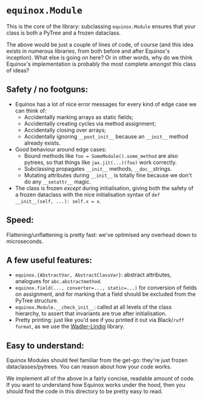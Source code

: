 # `equinox.Module`

This is the core of the library: subclassing `equinox.Module` ensures that your class is both a PyTree and a frozen dataclass.

The above would be just a couple of lines of code, of course (and this idea exists in numerous libraries, from both before and after Equinox's inception). What else is going on here? Or in other words, why do we think Equinox's implementation is probably the most complete amongst this class of ideas?

## Safety / no footguns:

- Equinox has a lot of nice error messages for every kind of edge case we can think of:
  - Accidentally marking arrays as static fields;
  - Accidentally creating cycles via method assignment;
  - Accidentally closing over arrays;
  - Accidentally ignoring `__post_init__` because an `__init__` method already exists.
- Good behaviour around edge cases:
  - Bound methods like `foo = SomeModule().some_method` are also pytrees, so that things like `jax.jit(...)(foo)` work correctly.
  - Subclassing propagates `__init__` methods, `__doc__`strings.
  - Mutating attributes during `__init__` is totally fine because we don't do any `__setattr__` magic.
- The class is frozen *except* during initialisation, giving both the safety of a frozen dataclass with the nice initialisation syntax of `def __init__(self, ...): self.x = x`.

## Speed:

Flattening/unflattening is pretty fast: we've optimised any overhead down to microseconds.

## A few useful features:

- `equinox.{AbstractVar, AbstractClassVar}`: abstract attributes, analogues for `abc.abstractmethod`.
- `equinox.field(..., converter=..., static=...)` for conversion of fields on assignment, and for marking that a field should be excluded from the PyTree structure.
- `equinox.Module.__check_init__`: called at all levels of the class hierarchy, to assert that invariants are true after initialisation.
- Pretty printing: just like you'd see if you printed it out via Black/`ruff format`, as we use the [Wadler-Lindig](https://github.com/patrick-kidger/wadler_lindig) library.

## Easy to understand:

Equinox Modules should feel familiar from the get-go: they're just frozen dataclasses/pytrees. You can reason about how your code works.

We implement all of the above in a fairly concise, readable amount of code. If you want to understand how Equinox works under the hood, then you should find the code in this directory to be pretty easy to read.
